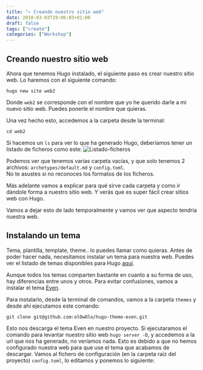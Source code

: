 ```yaml
---
title: "✍️ Creando nuestro sitio web"
date: 2018-03-03T19:06:03+01:00
draft: false
tags: ["create"]
categories: ["Workshop"]
---
```


## Creando nuestro sitio web


Ahora que tenemos Hugo instalado, el siguiente paso es crear nuestro sitio web. Lo haremos con el siguiente comando:
```
hugo new site web2  
```
<!--more-->
Donde `web2` se corresponde con el nombre que yo he querido darle a mi nuevo sitio web. Puedes ponerle el nombre que quieras.  

Una vez hecho esto, accedemos a la carpeta desde la terminal:
```
cd web2
```

Si hacemos un `ls` para ver lo que ha generado Hugo, deberíamos tener un listado de ficheros como este:
![Listado-ficheros](/img/03/file-list.png)

Podemos ver que tenemos varias carpeta vacías, y que solo tenemos 2 archivos: `archetypes/default.md` y `config.toml`.  
No te asustes si no reconoces los formatos de los ficheros.

Más adelante vamos a explicar para qué sirve cada carpeta y como ir dándole forma a nuestro sitio web.
Y verás que es super fácil crear sitios web con Hugo.

Vamos a dejar esto de lado temporalmente y vamos ver que aspecto tendría nuestra web.

## Instalando un tema
Tema, plantilla, template, theme.. lo puedes llamar como quieras. Antes de poder hacer nada, necesitamos instalar un tema para
nuestra web. Puedes ver el listado de temas disponibles para Hugo [aquí](https://themes.gohugo.io/).

Aunque todos los temas comparten bastante en cuanto a su forma de uso, hay diferencias entre unos y otros.
Para evitar confusiones, vamos a instalar el tema [Even](https://themes.gohugo.io/hugo-theme-even/).

Para instalarlo, desde la terminal de comandos, vamos a la carpeta `themes` y desde ahí ejecutamos este comando:
```
git clone git@github.com:olOwOlo/hugo-theme-even.git
```
Esto nos descarga el tema Even en nuestro proyecto. Si ejecutaramos el comando para levantar nuestro sitio web
`hugo server -D`, y accedemos a la url que nos ha generado, no veríamos nada. Esto es debido a que no hemos configurado
nuestra web para que use el tema que acabamos de descargar.
Vamos al fichero de configuración (en la carpeta raíz del proyecto) `config.toml`, lo editamos y ponemos lo siguiente:



